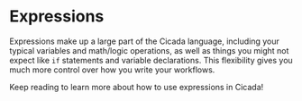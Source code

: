# Expressions

Expressions make up a large part of the Cicada language, including your typical variables
and math/logic operations, as well as things you might not expect like `if` statements and
variable declarations. This flexibility gives you much more control over how you write your
workflows.

Keep reading to learn more about how to use expressions in Cicada!

